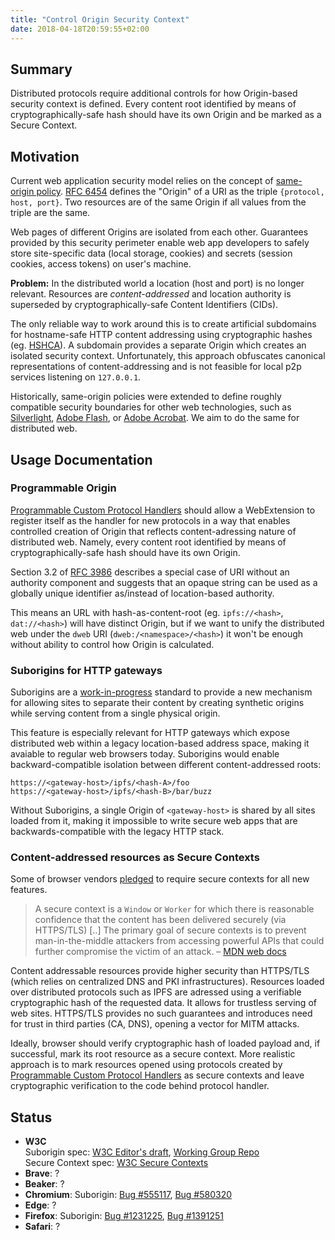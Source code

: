 ```yaml
---
title: "Control Origin Security Context"
date: 2018-04-18T20:59:55+02:00
---
```


## Summary

Distributed protocols require additional controls for how Origin-based security
context is defined. Every content root identified by means of
cryptographically-safe hash should have its own Origin and be marked as a
Secure Context.

## Motivation

Current web application security model relies on the concept of [same-origin
policy](https://en.wikipedia.org/wiki/Same-origin_policy).
[RFC 6454](https://tools.ietf.org/html/rfc6454) defines the "Origin" of a URI as the triple `{protocol, host, port}`.
Two resources are of the same Origin if all values from the triple are the same.

Web pages of different Origins are isolated from each other. Guarantees
provided by this security perimeter enable web app developers to safely store
site-specific data (local storage, cookies) and secrets (session cookies,
access tokens) on user's machine.

**Problem:** In the distributed world a location (host and port) is no longer
relevant. Resources are _content-addressed_ and location authority is
superseded by cryptographically-safe Content Identifiers (CIDs).

The only reliable way to work around this is to create artificial subdomains
for hostname-safe HTTP content addressing using cryptographic hashes (eg.
[HSHCA](https://github.com/neocities/hshca)). A subdomain provides a separate
Origin which creates an isolated security context. Unfortunately, this
approach obfuscates canonical representations of content-addressing and is not
feasible for local p2p services listening on `127.0.0.1`.

Historically, same-origin policies were extended to define roughly compatible
security boundaries for other web technologies, such as
[Silverlight](http://web.archive.org/web/20180420144333/https://blogs.msdn.microsoft.com/silverlightws/2008/03/30/some-tips-on-cross-domain-calls/),
[Adobe Flash](https://web.archive.org/web/20151119041726/http://blogs.adobe.com/security/2009/11/flash_content_and_the_same-ori.html),
or [Adobe Acrobat](http://web.archive.org/web/20171111163433/https://www.adobe.com/devnet-docs/acrobatetk/tools/AppSec/xdomain.html).
We aim to do the same for distributed web.

## Usage Documentation

### Programmable Origin

[Programmable Custom Protocol Handlers](/programmable-custom-protocol-handlers)
should allow a WebExtension to register itself as the handler for new protocols
in a way that enables controlled creation of Origin that reflects
content-adressing nature of distributed web. Namely, every content root
identified by means of cryptographically-safe hash should have its own Origin.

Section 3.2 of [RFC 3986](https://tools.ietf.org/html/rfc3986) describes a
special case of URI without an authority component and suggests that an opaque
string can be used as a globally unique identifier as/instead of location-based
authority.

This means an URL with hash-as-content-root (eg. `ipfs://<hash>`, `dat://<hash>`)
will have distinct Origin, but if we want to unify the distributed web under
the `dweb` URI (`dweb:/<namespace>/<hash>`) it won't be enough without ability
to control how Origin is calculated.

### Suborigins for HTTP gateways

Suborigins are a
[work-in-progress](https://w3c.github.io/webappsec-suborigins/) standard to
provide a new mechanism for allowing sites to separate their content by
creating synthetic origins while serving content from a single physical origin.

This feature is especially relevant for HTTP gateways which expose distributed
web within a legacy location-based address space, making it avaiable to regular
web browsers today. Suborigins would enable backward-compatible isolation
between different content-addressed roots:

    https://<gateway-host>/ipfs/<hash-A>/foo
    https://<gateway-host>/ipfs/<hash-B>/bar/buzz

Without Suborigins, a single Origin of `<gateway-host>` is shared by all sites loaded
from it, making it impossible to write secure web apps that are
backwards-compatible with the legacy HTTP stack.

### Content-addressed resources as Secure Contexts

Some of browser vendors [pledged](https://blog.mozilla.org/security/2018/01/15/secure-contexts-everywhere/) to require secure contexts for all new features.

> A secure context is a `Window` or `Worker` for which there is reasonable
> confidence that the content has been delivered securely (via HTTPS/TLS) [..]
> The primary goal of secure contexts is to prevent man-in-the-middle attackers
> from accessing powerful APIs that could further compromise the victim of an
> attack. – [MDN web docs](https://developer.mozilla.org/en-US/docs/Web/Security/Secure_Contexts)

Content addressable resources provide higher security than HTTPS/TLS (which
relies on centralized DNS and PKI infrastructures). Resources loaded over
distributed protocols such as IPFS are adressed using a verifiable
cryptographic hash of the requested data. It allows for trustless serving of
web sites. HTTPS/TLS provides no such guarantees and introduces need for trust
in third parties (CA, DNS), opening a vector for MITM attacks.

Ideally, browser should verify cryptographic hash of loaded payload and, if
successful, mark its root resource as a secure context. More realistic
approach is to mark resources opened using protocols created by [Programmable
Custom Protocol Handlers](/programmable-custom-protocol-handlers) as secure
contexts and leave cryptographic verification to the code behind protocol
handler.

## Status

- **W3C**  
  Suborigin spec: [W3C Editor's draft](https://w3c.github.io/webappsec-suborigins/), [Working Group Repo](https://github.com/w3c/webappsec-suborigins)  
  Secure Context spec: [W3C Secure Contexts](https://w3c.github.io/webappsec-secure-contexts/)
- **Brave**: ?
- **Beaker**: ?
- **Chromium**: Suborigin: [Bug #555117](https://bugs.chromium.org/p/chromium/issues/detail?id=555117), [Bug #580320](https://bugs.chromium.org/p/chromium/issues/detail?id=580320)
- **Edge**: ?
- **Firefox**: Suborigin: [Bug #1231225](https://bugzilla.mozilla.org/show_bug.cgi?id=1231225), [Bug #1391251](https://bugzilla.mozilla.org/show_bug.cgi?id=1391251)
- **Safari**: ?
